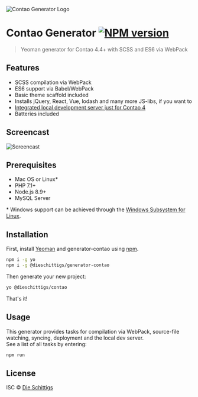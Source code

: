 ![Contao Generator Logo](https://i.imgur.com/ClmcR4q.png)

# Contao Generator [![NPM version][npm-image]][npm-url]
> Yeoman generator for Contao 4.4+ with SCSS and ES6 via WebPack

## Features

 * SCSS compilation via WebPack
 * ES6 support via Babel/WebPack
 * Basic theme scaffold included
 * Installs jQuery, React, Vue, lodash and many more JS-libs, if you want to
 * [Integrated local development server just for Contao 4](https://github.com/DieSchittigs/contao-dev-server)
 * Batteries included

## Screencast

![Screencast](https://i.imgur.com/wvgQ2qg.gif)

## Prerequisites

 * Mac OS or Linux*
 * PHP 7.1+
 * Node.js 8.9+
 * MySQL Server

\* Windows support can be achieved through the [Windows Subsystem for Linux](https://docs.microsoft.com/en-us/windows/wsl/install-win10).

## Installation

First, install [Yeoman](http://yeoman.io) and generator-contao using [npm](https://www.npmjs.com/).

```bash
npm i -g yo
npm i -g @dieschittigs/generator-contao
```

Then generate your new project:

```bash
yo @dieschittigs/contao
```

That's it!

## Usage

This generator provides tasks for compilation via WebPack, source-file watching, syncing, deployment and the local dev server.  
See a list of all tasks by entering:

```bash
npm run
```

## License

ISC © [Die Schittigs](https://www.dieschittigs.de)


[npm-image]: https://badge.fury.io/js/%40dieschittigs%2Fgenerator-contao.svg
[npm-url]: https://npmjs.org/package/@dieschittigs/generator-contao
